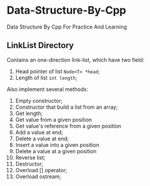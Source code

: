 # Data-Structure-By-Cpp
Data Structure By Cpp For Practice And Learning

## LinkList Directory

Contains an one-direction link-list, which have two field:
1.  Head pointer of list `Node<T> *head`;
2.  Length of list `int length`;

Also implement several methods:
1.  Empty constructor;
2.  Constructor that build a list from an array;
3.  Get length;
4.  Get value from a given position
5.  Get value's reference from a given position
6.  Add a value at end;
7.  Delete a value at end;
8.  Insert a value into a given position
9.  Delete a value at a given position 
10. Reverse list;
11. Destructor;
12. Overload [] operator;
13. Overload ostream;